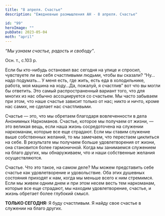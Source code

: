 ```yaml
---
title: "8 апреля. Счастье"
description: "Ежедневные размышления АН - 8 апреля. Счастье"

id: "99"
heroImage: ""
pubDate: 2023-05-04
moth: "april"
---
```


_“Мы узнаем счастье, радость и свободу”_.

Осн. т., с.103 р.

Если бы кто-нибудь остановил вас сегодня на улице и спросил, чувствуете ли вы
себя счастливыми людьми, чтобы вы сказали? “Ну… надо подумать… У меня есть,
где жить, есть еда в холодильнике, работа, моя машина на ходу…Да, пожалуй, я
счастлив” вот что вы могли бы ответить. Это самый распространенный вариант
того, что для многих из нас обычно ассоциируется со счастьем. Мы часто
забываем при этом, что наше счастье зависит только от нас; никто и ничто,
кроме нас самих, не сделает нас счастливыми.

Счастье — это, что мы обретаем благодаря вовлеченности в дела Анонимных
Наркоманов. Счастье, которое мы получаем от жизни, — это великая вещь, если
наша жизнь сосредоточена на служении наркоманам, которые все еще страдают.
Если мы ставим служение выше собственных желаний, то мы замечаем, что
перестаем циклиться на себе. В результате мы получаем больше удовлетворения от
жизни, она становится более гармоничной. Когда мы занимаемся служением на
благо других, мы обнаруживаем, что и наши собственные желания осуществляются.

Счастье. Что это такое, на самом деле? Мы можем представить себе счастье как
удовлетворение и удовольствие. Оба этих душевных состояния приходят к нам,
когда мы меньше всего к ним стремимся. Если мы живем одним днем и при этом
несем весть тем наркоманам, которые все еще страдают, мы находим
удовлетворение, счастье, и жизнь обретает более глубокий смысл.

**ТОЛЬКО СЕГОДНЯ:** Я буду счастливым. Я найду свое счастье в служении на
благо других.
